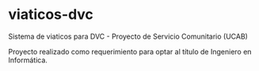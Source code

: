 # viaticos-dvc
Sistema de viaticos para DVC - Proyecto de Servicio Comunitario (UCAB)

Proyecto realizado como requerimiento para optar al título de Ingeniero en Informática.
